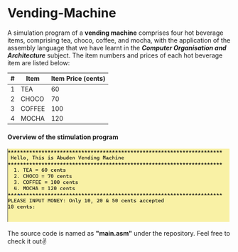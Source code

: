 # Vending-Machine

A simulation program of a **vending machine** comprises four hot beverage items, comprising tea, choco, coffee, and mocha, with the application of the assembly
language that we have learnt in the _**Computer Organisation and Architecture**_ subject. The item
numbers and prices of each hot beverage item are listed below:


| #     | Item    | Item Price (cents) |
|-------|---------|---------------------|
| 1     | TEA     | 60                  |
| 2     | CHOCO   | 70                  |
| 3     | COFFEE  | 100                 |
| 4     | MOCHA   | 120                 |



#### Overview of the stimulation program
<img src="main interface.png" width="500" length="400" >

The source code is named as **"main.asm"** under the repository. Feel free to check it out✌️

   
